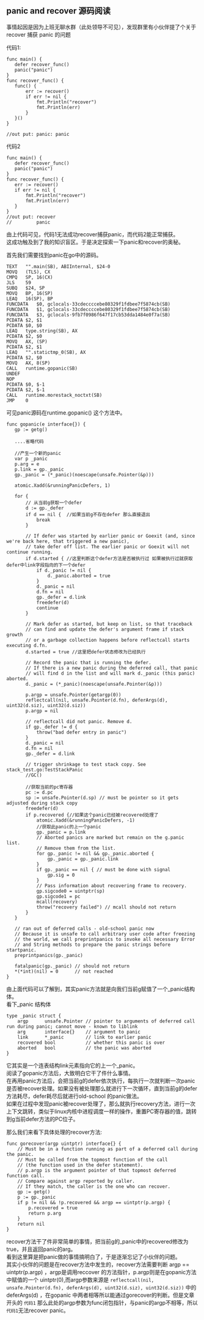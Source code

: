  ## panic and recover 源码阅读
 
 事情起因是因为上班无聊水群（此处领导不可见），发现群里有小伙伴提了个关于 recover 捕获 panic 的问题  
 
 代码1:
 
 ```
 func main() {
 	defer recover_func()
 	panic("panic")
 }
 func recover_func() {
 	func() {
 		err := recover()
 		if err != nil {
 			fmt.Println("recover")
 			fmt.Println(err)
 		}
 	}()
 }
 
 //out put: panic: panic
 ```
 
 代码2 
 ```
 func main() {
 	defer recover_func()
 	panic("panic")
 }
 func recover_func() {
 	err := recover()
 	if err != nil {
 		fmt.Println("recover")
 		fmt.Println(err)
 	}
 }
 //out put: recover
 //         panic
 ```
 
 由上代码可见，代码1无法成功recover捕获panic，而代码2能正常捕获。  
 这成功触及到了我的知识盲区。于是决定探索一下panic和recover的奥秘。  
 
 
 首先我们需要找到panic在go中的源码。
 ```$xslt
 TEXT	"".main(SB), ABIInternal, $24-0
 MOVQ	(TLS), CX
 CMPQ	SP, 16(CX)
 JLS	59
 SUBQ	$24, SP
 MOVQ	BP, 16(SP)
 LEAQ	16(SP), BP
 FUNCDATA	$0, gclocals·33cdeccccebe80329f1fdbee7f5874cb(SB)
 FUNCDATA	$1, gclocals·33cdeccccebe80329f1fdbee7f5874cb(SB)
 FUNCDATA	$3, gclocals·9fb7f0986f647f17cb53dda1484e0f7a(SB)
 PCDATA	$2, $1
 PCDATA	$0, $0
 LEAQ	type.string(SB), AX
 PCDATA	$2, $0
 MOVQ	AX, (SP)
 PCDATA	$2, $1
 LEAQ	"".statictmp_0(SB), AX
 PCDATA	$2, $0
 MOVQ	AX, 8(SP)
 CALL	runtime.gopanic(SB)
 UNDEF
 NOP
 PCDATA	$0, $-1
 PCDATA	$2, $-1
 CALL	runtime.morestack_noctxt(SB)
 JMP	0
```
 可见panic源码在runtime.gopanic() 这个方法中。
 
 ```$xslt
func gopanic(e interface{}) {
	gp := getg()
	
	....省略代码
	
    //产生一个新的panic
	var p _panic
	p.arg = e
	p.link = gp._panic
	gp._panic = (*_panic)(noescape(unsafe.Pointer(&p)))

	atomic.Xadd(&runningPanicDefers, 1)

	for {
	    // 从当前g获取一个defer
		d := gp._defer
		if d == nil {  //如果当前g不存在defer 那么直接退出
			break
		}

		// If defer was started by earlier panic or Goexit (and, since we're back here, that triggered a new panic),
		// take defer off list. The earlier panic or Goexit will not continue running.
		if d.started { //这里判断这个defer方法是否被执行过 如果被执行过就获取defer中link字段指向的下一个defer
			if d._panic != nil {
				d._panic.aborted = true
			}
			d._panic = nil
			d.fn = nil
			gp._defer = d.link
			freedefer(d)
			continue
		}

		// Mark defer as started, but keep on list, so that traceback
		// can find and update the defer's argument frame if stack growth
		// or a garbage collection happens before reflectcall starts executing d.fn.
		d.started = true //这里把defer状态修改为已经执行

		// Record the panic that is running the defer.
		// If there is a new panic during the deferred call, that panic
		// will find d in the list and will mark d._panic (this panic) aborted.
		d._panic = (*_panic)(noescape(unsafe.Pointer(&p)))

		p.argp = unsafe.Pointer(getargp(0))
		reflectcall(nil, unsafe.Pointer(d.fn), deferArgs(d), uint32(d.siz), uint32(d.siz))
		p.argp = nil

		// reflectcall did not panic. Remove d.
		if gp._defer != d {
			throw("bad defer entry in panic")
		}
		d._panic = nil
		d.fn = nil
		gp._defer = d.link

		// trigger shrinkage to test stack copy. See stack_test.go:TestStackPanic
		//GC()

        //获取当前的pc寄存器
		pc := d.pc
		sp := unsafe.Pointer(d.sp) // must be pointer so it gets adjusted during stack copy
		freedefer(d)
		if p.recovered {//如果这个panic已经被recovered处理了
			atomic.Xadd(&runningPanicDefers, -1)
            //获取此panic的上一个panic
			gp._panic = p.link
			// Aborted panics are marked but remain on the g.panic list.
			// Remove them from the list.
			for gp._panic != nil && gp._panic.aborted {
				gp._panic = gp._panic.link
			}
			if gp._panic == nil { // must be done with signal
				gp.sig = 0
			}
			// Pass information about recovering frame to recovery.
			gp.sigcode0 = uintptr(sp)
			gp.sigcode1 = pc
			mcall(recovery)
			throw("recovery failed") // mcall should not return
		}
	}

	// ran out of deferred calls - old-school panic now
	// Because it is unsafe to call arbitrary user code after freezing
	// the world, we call preprintpanics to invoke all necessary Error
	// and String methods to prepare the panic strings before startpanic.
	preprintpanics(gp._panic)

	fatalpanic(gp._panic) // should not return
	*(*int)(nil) = 0      // not reached
}

```

由上面代码可以了解到，其实panic方法就是向我们当前g赋值了一个_panic结构体。  
看下_panic 结构体
```$xslt
type _panic struct {
	argp      unsafe.Pointer // pointer to arguments of deferred call run during panic; cannot move - known to liblink
	arg       interface{}    // argument to panic
	link      *_panic        // link to earlier panic
	recovered bool           // whether this panic is over
	aborted   bool           // the panic was aborted
}
```

它其实是一个连表结构link元素指向它的上一个_panic。  
阅读了gopanic方法后，大致明白它干了件什么事情。  
在再用panic方法后，会把当前g的defer依次执行，每执行一次就判断一次panic是否被recover处理。如果没有被处理那么就进行下一次循环，直到当前g的defer方法耗尽，defer耗尽后就进行old-school 的panic做法。  
如果在过程中发现panic被recover处理了，那么就执行recovery方法，进行一次上下文跳转，类似于linux内核中进程调度一样的操作，重置PC寄存器的值，跳转到g当前defer方法的PC位子。


那么我们来看下具体处理的recover方法:
```cassandraql
func gorecover(argp uintptr) interface{} {
	// Must be in a function running as part of a deferred call during the panic.
	// Must be called from the topmost function of the call
	// (the function used in the defer statement).
	// p.argp is the argument pointer of that topmost deferred function call.
	// Compare against argp reported by caller.
	// If they match, the caller is the one who can recover.
	gp := getg()
	p := gp._panic
	if p != nil && !p.recovered && argp == uintptr(p.argp) {
		p.recovered = true
		return p.arg
	}
	return nil
}

```

recover方法干了件非常简单的事情，把当前g的_panic中的recovered修改为true，并且返回panic的arg。  
看到这里算是把panic做的事情搞明白了，于是逐渐忘记了小伙伴的问题。  
其实小伙伴的问题是在recover方法中发生的，recover方法需要判断  argp == uintptr(p.argp) ，argp是调用reccover 的方法指针，p.argp则是在gopanic方法中赋值的一个 uintptr(0),而argp参数来源是		`reflectcall(nil, unsafe.Pointer(d.fn), deferArgs(d), uint32(d.siz), uint32(d.siz))` 中的  deferArgs(d) ，在gopanic 中两者相等所以能通过gorecover的判断。但是文章开头的 `代码1` 那么此处的argp参数为func闭包指针，与panic的argp不相等，所以`代码1`无法recover panic。  





